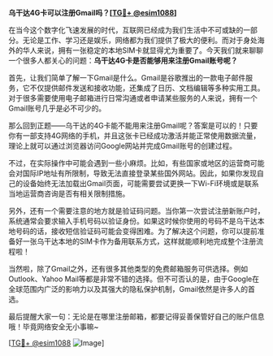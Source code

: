 **乌干达4G卡可以注册Gmail吗？[[TG💪+ @esim1088](https://t.me/s/esim1088)]**

在当今这个数字化飞速发展的时代，互联网已经成为我们生活中不可或缺的一部分。无论是工作、学习还是娱乐，网络都为我们提供了极大的便利。而对于身处海外的华人来说，拥有一张稳定的本地SIM卡就显得尤为重要了。今天我们就来聊聊一个很多人都关心的问题：**乌干达4G卡是否能够用来注册Gmail账号呢？**

首先，让我们简单了解一下Gmail是什么。Gmail是谷歌推出的一款电子邮件服务，它不仅提供邮件发送和接收功能，还集成了日历、文档编辑等多种实用工具。对于很多需要使用电子邮箱进行日常沟通或者申请某些服务的人来说，拥有一个Gmail账号几乎是必不可少的。

那么回到正题——乌干达的4G卡能不能用来注册Gmail呢？答案是可以的！只要你有一部支持4G网络的手机，并且这张卡已经成功激活并能正常使用数据流量，理论上就可以通过浏览器访问Google网站并完成Gmail账号的创建过程。

不过，在实际操作中可能会遇到一些小麻烦。比如，有些国家或地区的运营商可能会对国际IP地址有所限制，导致无法直接登录某些国外网站。因此，如果你发现自己的设备始终无法加载出Gmail页面，可能需要尝试更换一下Wi-Fi环境或是联系当地运营商咨询是否有相关限制措施。

另外，还有一个需要注意的地方就是验证码问题。当你第一次尝试注册新账户时，系统通常会要求输入手机号码以验证身份。如果这时候你使用的号码不是乌干达本地号码的话，接收短信验证码可能会变得困难。为了解决这个问题，你可以提前准备好一张乌干达本地的SIM卡作为备用联系方式，这样就能顺利地完成整个注册流程啦！

当然啦，除了Gmail之外，还有很多其他类型的免费邮箱服务可供选择。例如Outlook、Yahoo Mail等都是非常不错的选择。但不可否认的是，由于Google在全球范围内广泛的影响力以及其强大的隐私保护机制，Gmail依然是许多人的首选。

最后提醒大家一句：无论是在哪里注册邮箱，都要记得妥善保管好自己的账户信息哦！毕竟网络安全无小事嘛~

[[TG💪+ @esim1088](https://t.me/s/esim1088) ![Image](https://i.postimg.cc/4NQfJmqS/Snipaste-2025-05-13-00-14-12.png)]